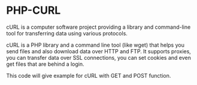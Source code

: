 # PHP-CURL

cURL is a computer software project providing a library and command-line tool for transferring data using various protocols.

cURL is a PHP library and a command line tool (like wget) that helps you send files and also download data over HTTP and FTP. It supports proxies, you can transfer data over SSL connections, you can set cookies and even get files that are behind a login.

This code will give example for cURL with GET and POST function.
